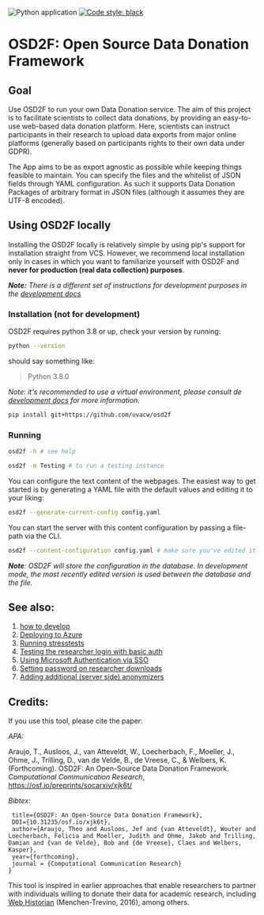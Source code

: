 ![Python application](https://github.com/uvacw/osd2f/workflows/Python%20application/badge.svg?branch=main)
<a href="https://github.com/psf/black"><img alt="Code style: black" src="https://img.shields.io/badge/code%20style-black-000000.svg"></a>
# OSD2F: Open Source Data Donation Framework

## Goal

Use OSD2F to run your own Data Donation service. The aim of this project is to facilitate 
scientists to collect data donations, by providing an easy-to-use web-based data donation 
platform. Here, scientists can instruct participants in their research to upload data 
exports from major online platforms (generally based on participants rights to their own
data under GDPR).

The App aims to be as export agnostic as possible while keeping things feasible to maintain.
You can specify the files and the whitelist of JSON fields through YAML configuration. 
As such it supports Data Donation Packages of arbitrary format in JSON files (although it assumes they are UTF-8 encoded). 

## Using OSD2F locally

Installing the OSD2F locally is relatively simple by using pip's support for installation straight from 
VCS. However, we recommend local installation only in cases in which you want to familiarize yourself
with OSD2F and **never for production (real data collection) purposes**. 

***Note:** There is a different set of instructions for development purposes in the [development docs](docs/development.md)*

### Installation (not for development)

OSD2F requires python 3.8 or up, check your version by running:

```bash
python --version
```
should say something like:
> Python 3.8.0

*Note: it's recommended to use a virtual environment, please consult de [development docs](docs/development.md) for more information.*

```bash
pip install git+https://github.com/uvacw/osd2f
```

### Running

```bash
osd2f -h # see help
```

```bash
osd2f -m Testing # to run a testing instance
```

You can configure the text content of the webpages. The easiest way to get started
is by generating a YAML file with the default values and editing it to your liking:

```bash
osd2f --generate-current-config config.yaml
```

You can start the server with this content configuration by passing a file-path 
via the CLI. 

```bash
osd2f --content-configuration config.yaml # make sure you've edited it first
```

***Note**: OSD2F will store the configuration in the database. In development mode, the
most recently edited version is used between the database and the file.*

## See also:

1. [how to develop](docs/development.md)
2. [Deploying to Azure](docs/deploying_to_azure.md)
3. [Running stresstests](docs/stresstests.md)
4. [Testing the researcher login with basic auth](docs/basic_authentication.md)
5. [Using Microsoft Authentication via SSO](docs/microsoft_authentication.md)
6. [Setting password on researcher downloads](docs/protecting_downloads.md)
7. [Adding additional (server side) anonymizers](docs/adding_new_anonymizers.md)

## Credits:

If you use this tool, please cite the paper:

*APA:*

Araujo, T., Ausloos, J., van Atteveldt, W., Loecherbach, F., Moeller, J., Ohme, J., Trilling, D., van de Velde, B., de Vreese, C., & Welbers, K. (Forthcoming). OSD2F: An Open-Source Data Donation Framework. *Computational Communication Research*, https://osf.io/preprints/socarxiv/xjk6t/

*Bibtex:* 

```@article{osd2f,
 title={OSD2F: An Open-Source Data Donation Framework},
 DOI={10.31235/osf.io/xjk6t},
 author={Araujo, Theo and Ausloos, Jef and {van Atteveldt}, Wouter and Loecherbach, Felicia and Moeller, Judith and Ohme, Jakob and Trilling, Damian and {van de Velde}, Bob and {de Vreese}, Claes and Welbers, Kasper},
 year={forthcoming},
 journal = {Computational Communication Research}
}
```


This tool is inspired in earlier approaches that enable researchers to partner with individuals willing to donate their data for academic research, including [Web Historian](https://github.com/erickaakcire/webhistorian) (Menchen-Trevino, 2016), among others.
